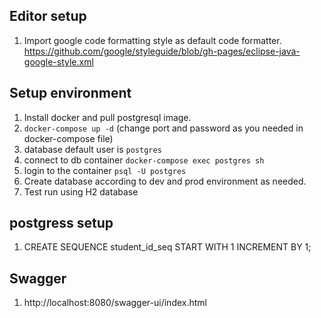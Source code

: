 ## Editor setup
1. Import google code formatting style as default code formatter.
https://github.com/google/styleguide/blob/gh-pages/eclipse-java-google-style.xml

## Setup environment
1. Install docker and pull postgresql image.
2. `docker-compose up -d`  (change port and password as you needed in docker-compose file)
3. database default user is `postgres`
4. connect to db container `docker-compose exec postgres sh`
5. login to the container `psql -U postgres` 
6. Create database according to dev and prod environment as needed.
7. Test run using H2 database

## postgress setup

1. CREATE SEQUENCE student_id_seq START WITH 1 INCREMENT BY 1;

## Swagger

1. http://localhost:8080/swagger-ui/index.html

